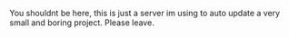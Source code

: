 You shouldnt be here, this is just a server im using to auto update a very small and boring project.
Please leave.
